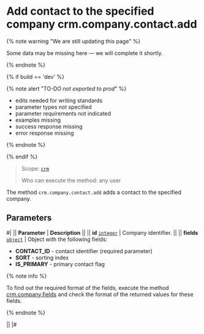 # Add contact to the specified company crm.company.contact.add

{% note warning "We are still updating this page" %}

Some data may be missing here — we will complete it shortly.

{% endnote %}

{% if build == 'dev' %}

{% note alert "TO-DO _not exported to prod_" %}

- edits needed for writing standards
- parameter types not specified
- parameter requirements not indicated
- examples missing
- success response missing
- error response missing

{% endnote %}

{% endif %}

> Scope: [`crm`](../../../scopes/permissions.md)
>
> Who can execute the method: any user

The method `crm.company.contact.add` adds a contact to the specified company.

## Parameters

#|
|| **Parameter** | **Description** ||
|| **id**
[`integer`](../../../data-types.md) | Company identifier. ||
|| **fields**
[`object`](../../../data-types.md) | Object with the following fields: 
- **CONTACT_ID** - contact identifier (required parameter) 
- **SORT** - sorting index
- **IS_PRIMARY** - primary contact flag

{% note info %}

To find out the required format of the fields, execute the method [crm.company.fields](../crm-company-fields.md) and check the format of the returned values for these fields. 

{% endnote %}

||
|#
